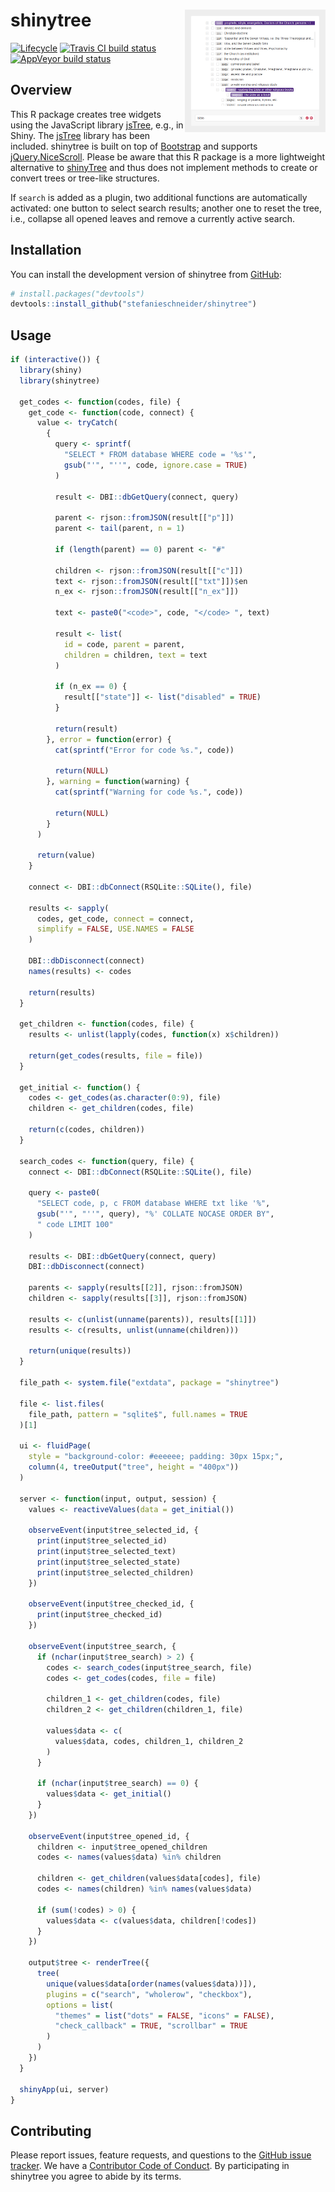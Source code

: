 
<!-- README.md is generated from README.Rmd. Please edit that file -->

# shinytree <img src="man/figures/example.png" align="right" width="225" />

[![Lifecycle](https://img.shields.io/badge/lifecycle-experimental-orange.svg)](https://www.tidyverse.org/lifecycle/#experimental)
[![Travis CI build
status](https://travis-ci.org/stefanieschneider/shinytree.svg?branch=master)](https://travis-ci.org/stefanieschneider/shinytree)
[![AppVeyor build
status](https://ci.appveyor.com/api/projects/status/github/stefanieschneider/shinytree?branch=master&svg=true)](https://ci.appveyor.com/project/stefanieschneider/shinytree)

## Overview

This R package creates tree widgets using the JavaScript library
[jsTree](https://github.com/vakata/jstree), e.g., in Shiny. The
[jsTree](https://github.com/vakata/jstree) library has been included.
shinytree is built on top of [Bootstrap](https://getbootstrap.com/) and
supports
[jQuery.NiceScroll](https://github.com/inuyaksa/jquery.nicescroll).
Please be aware that this R package is a more lightweight alternative to
[shinyTree](https://github.com/shinyTree/shinyTree) and thus does not
implement methods to create or convert trees or tree-like structures.

If `search` is added as a plugin, two additional functions are
automatically activated: one button to select search results; another
one to reset the tree, i.e., collapse all opened leaves and remove a
currently active search.

## Installation

You can install the development version of shinytree from
[GitHub](https://github.com/stefanieschneider/shinytree):

``` r
# install.packages("devtools")
devtools::install_github("stefanieschneider/shinytree")
```

## Usage

``` r
if (interactive()) {
  library(shiny)
  library(shinytree)

  get_codes <- function(codes, file) {
    get_code <- function(code, connect) {
      value <- tryCatch(
        {
          query <- sprintf(
            "SELECT * FROM database WHERE code = '%s'",
            gsub("'", "''", code, ignore.case = TRUE)
          )

          result <- DBI::dbGetQuery(connect, query)

          parent <- rjson::fromJSON(result[["p"]])
          parent <- tail(parent, n = 1)

          if (length(parent) == 0) parent <- "#"

          children <- rjson::fromJSON(result[["c"]])
          text <- rjson::fromJSON(result[["txt"]])$en
          n_ex <- rjson::fromJSON(result[["n_ex"]])

          text <- paste0("<code>", code, "</code> ", text)

          result <- list(
            id = code, parent = parent,
            children = children, text = text
          )

          if (n_ex == 0) {
            result[["state"]] <- list("disabled" = TRUE)
          }

          return(result)
        }, error = function(error) {
          cat(sprintf("Error for code %s.", code))

          return(NULL)
        }, warning = function(warning) {
          cat(sprintf("Warning for code %s.", code))

          return(NULL)
        }
      )

      return(value)
    }

    connect <- DBI::dbConnect(RSQLite::SQLite(), file)

    results <- sapply(
      codes, get_code, connect = connect,
      simplify = FALSE, USE.NAMES = FALSE
    )

    DBI::dbDisconnect(connect)
    names(results) <- codes

    return(results)
  }

  get_children <- function(codes, file) {
    results <- unlist(lapply(codes, function(x) x$children))

    return(get_codes(results, file = file))
  }

  get_initial <- function() {
    codes <- get_codes(as.character(0:9), file)
    children <- get_children(codes, file)

    return(c(codes, children))
  }

  search_codes <- function(query, file) {
    connect <- DBI::dbConnect(RSQLite::SQLite(), file)

    query <- paste0(
      "SELECT code, p, c FROM database WHERE txt like '%",
      gsub("'", "''", query), "%' COLLATE NOCASE ORDER BY",
      " code LIMIT 100"
    )

    results <- DBI::dbGetQuery(connect, query)
    DBI::dbDisconnect(connect)

    parents <- sapply(results[[2]], rjson::fromJSON)
    children <- sapply(results[[3]], rjson::fromJSON)

    results <- c(unlist(unname(parents)), results[[1]])
    results <- c(results, unlist(unname(children)))

    return(unique(results))
  }

  file_path <- system.file("extdata", package = "shinytree")

  file <- list.files(
    file_path, pattern = "sqlite$", full.names = TRUE
  )[1]

  ui <- fluidPage(
    style = "background-color: #eeeeee; padding: 30px 15px;",
    column(4, treeOutput("tree", height = "400px"))
  )

  server <- function(input, output, session) {
    values <- reactiveValues(data = get_initial())

    observeEvent(input$tree_selected_id, {
      print(input$tree_selected_id)
      print(input$tree_selected_text)
      print(input$tree_selected_state)
      print(input$tree_selected_children)
    })

    observeEvent(input$tree_checked_id, {
      print(input$tree_checked_id)
    })

    observeEvent(input$tree_search, {
      if (nchar(input$tree_search) > 2) {
        codes <- search_codes(input$tree_search, file)
        codes <- get_codes(codes, file = file)

        children_1 <- get_children(codes, file)
        children_2 <- get_children(children_1, file)

        values$data <- c(
          values$data, codes, children_1, children_2
        )
      }

      if (nchar(input$tree_search) == 0) {
        values$data <- get_initial()
      }
    })

    observeEvent(input$tree_opened_id, {
      children <- input$tree_opened_children
      codes <- names(values$data) %in% children

      children <- get_children(values$data[codes], file)
      codes <- names(children) %in% names(values$data)

      if (sum(!codes) > 0) {
        values$data <- c(values$data, children[!codes])
      }
    })

    output$tree <- renderTree({
      tree(
        unique(values$data[order(names(values$data))]),
        plugins = c("search", "wholerow", "checkbox"),
        options = list(
          "themes" = list("dots" = FALSE, "icons" = FALSE),
          "check_callback" = TRUE, "scrollbar" = TRUE
        )
      )
    })
  }

  shinyApp(ui, server)
}
```

## Contributing

Please report issues, feature requests, and questions to the [GitHub
issue tracker](https://github.com/stefanieschneider/shinytree/issues).
We have a [Contributor Code of
Conduct](https://github.com/stefanieschneider/shinytree/blob/master/CODE_OF_CONDUCT.md).
By participating in shinytree you agree to abide by its terms.
